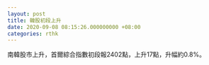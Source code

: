 ```yaml
---
layout: post
title: 韓股初段上升
date: 2020-09-08 08:15:26.000000000 +08:00
categories: rthk
---
```


南韓股市上升，首爾綜合指數初段報2402點，上升17點，升幅約0.8%。
